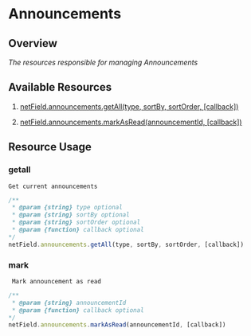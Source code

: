 # Announcements

## Overview
*The resources responsible for managing Announcements*

## Available Resources

1. [netField.announcements.getAll(type, sortBy, sortOrder, [callback])](#getall)

2. [netField.announcements.markAsRead(announcementId, [callback])](#mark)



## Resource Usage

### getall

    Get current announcements  

```javascript
/**
 * @param {string} type optional
 * @param {string} sortBy optional
 * @param {string} sortOrder optional
 * @param {function} callback optional
*/
netField.announcements.getAll(type, sortBy, sortOrder, [callback])
```

### mark

     Mark announcement as read

```javascript
/**
 * @param {string} announcementId
 * @param {function} callback optional
*/
netField.announcements.markAsRead(announcementId, [callback])
```
